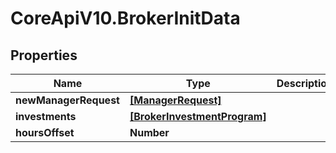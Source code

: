 # CoreApiV10.BrokerInitData

## Properties
Name | Type | Description | Notes
------------ | ------------- | ------------- | -------------
**newManagerRequest** | [**[ManagerRequest]**](ManagerRequest.md) |  | [optional] 
**investments** | [**[BrokerInvestmentProgram]**](BrokerInvestmentProgram.md) |  | [optional] 
**hoursOffset** | **Number** |  | [optional] 



